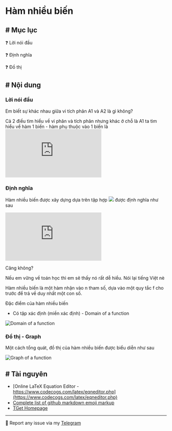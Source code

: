 # Hàm nhiều biến
## # Mục lục
:question: Lời nói đầu

:question: Định nghĩa

:question: Đồ thị
## # Nội dung
### Lời nói đầu
Em biết sự khác nhau giữa vi tích phân A1 và A2 là gì không?

Cả 2 điều tìm hiểu về vi phân và tích phân nhưng khác ở chỗ là A1 ta tìm hiểu về hàm 1 biến - hàm phụ thuộc vào 1 biến là ![Function X](https://latex.codecogs.com/gif.latex?f(x))

### Định nghĩa
Hàm nhiều biến được xây dựng dựa trên tập hợp ![](https://latex.codecogs.com/gif.latex?\mathbb{R}^n) được định nghĩa như sau

![Function More Args](https://latex.codecogs.com/gif.latex?%5Cdpi%7B150%7D%20%5Cbegin%7Bmatrix%7D%20f%3A%20%26%20R%5En%20%26%20%5Cmapsto%20%26%20R%5C%5C%20%26%20%28x_1%2Cx_2%2C%20...%2Cx_n%29%20%26%20%26%20f%28x_1%2Cx_2%2C%20...%2Cx_n%29%20%3D%20t%20%5Cend%7Bmatrix%7D)

Căng không?

Nếu em vững về toán học thì em sẽ thấy nó rất dễ hiểu. Nói lại tiếng Việt nè

Hàm nhiều biến là một hàm nhận vào n tham số, dựa vào một quy tắc f cho trước để trả về duy nhất một con số.

Đặc điểm của hàm nhiều biến

- Có tập xác định (miền xác định) - Domain of a function

![Domain of a function](https://latex.codecogs.com/gif.latex?\dpi{150}&space;D&space;\subset&space;R^n)

### Đồ thị - Graph
Một cách tổng quát, đồ thị của hàm nhiều biến được biểu diễn như sau

![Graph of a function](https://latex.codecogs.com/gif.latex?\dpi{150}&space;G=\begin{Bmatrix}&space;(x_1,&space;x_2,...,x_n,f(x_1,&space;x_2,...,x_n))&space;:&space;(x_1,x_2,...,x_n)\in&space;D&space;\end{Bmatrix}\subset&space;R^{(n&plus;1)})

## # Tài nguyên
- [Online LaTeX Equation Editor - https://www.codecogs.com/latex/eqneditor.php](https://www.codecogs.com/latex/eqneditor.php)
- [Complete list of github markdown emoji markup](https://gist.github.com/rxaviers/7360908)
- [TGet Homepage](/)
___
:love_letter: Report any issue via my [Telegram](https://t.me/taiprogramer)